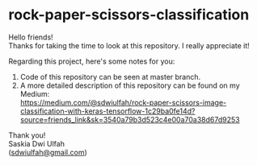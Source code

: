 # rock-paper-scissors-classification

Hello friends!
<br>Thanks for taking the time to look at this repository. I really appreciate it!</br>

Regarding this project, here's some notes for you:
1. Code of this repository can be seen at master branch.
2. A more detailed description of this repository can be found on my Medium:
<br>https://medium.com/@sdwiulfah/rock-paper-scissors-image-classification-with-keras-tensorflow-1c29ba0fe14d?source=friends_link&sk=3540a79b3d523c4e00a70a38d67d9253

Thank you!
<br>Saskia Dwi Ulfah
<br>(sdwiulfah@gmail.com)</br>

